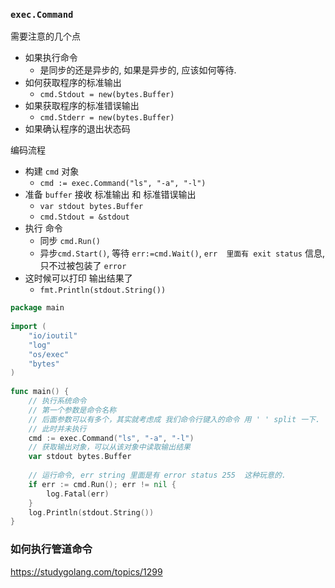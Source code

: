 ### `exec.Command`

需要注意的几个点

* 如果执行命令
  * 是同步的还是异步的, 如果是异步的, 应该如何等待.
* 如何获取程序的标准输出
  * `cmd.Stdout = new(bytes.Buffer)`
* 如果获取程序的标准错误输出
  * `cmd.Stderr = new(bytes.Buffer)`
* 如果确认程序的退出状态码



编码流程

* 构建 `cmd` 对象
  * `cmd := exec.Command("ls", "-a", "-l")`
* 准备 `buffer` 接收 标准输出 和 标准错误输出
  * `var stdout bytes.Buffer`
  * `cmd.Stdout = &stdout`
* 执行 命令
  * 同步 `cmd.Run()`
  * 异步`cmd.Start()`, 等待 `err:=cmd.Wait()`, `err  里面有 exit status` 信息, 只不过被包装了 `error`
* 这时候可以打印 输出结果了
  * `fmt.Println(stdout.String())`



```go
package main
 
import (
    "io/ioutil"
    "log"
    "os/exec"
  	"bytes"
)
 
func main() {
    // 执行系统命令
    // 第一个参数是命令名称
    // 后面参数可以有多个，其实就考虑成 我们命令行键入的命令 用 ' ' split 一下.
  	// 此时并未执行
    cmd := exec.Command("ls", "-a", "-l")
    // 获取输出对象，可以从该对象中读取输出结果
    var stdout bytes.Buffer
    
    // 运行命令, err string 里面是有 error status 255  这种玩意的.
    if err := cmd.Run(); err != nil {
        log.Fatal(err)
    }
  	log.Println(stdout.String())
}
```



### 如何执行管道命令

https://studygolang.com/topics/1299



